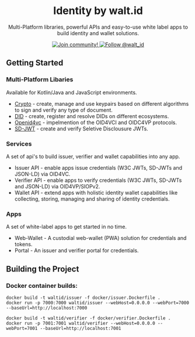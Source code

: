 <div align="center">
 <h1>Identity by walt.id</h1>
 <p>Multi-Platform libraries, powerful APIs and easy-to-use white label apps to build identity and wallet solutions.</p>

<a href="https://walt.id/community">
<img src="https://img.shields.io/badge/Join-The Community-blue.svg?style=flat" alt="Join community!" />
</a>
<a href="https://twitter.com/intent/follow?screen_name=walt_id">
<img src="https://img.shields.io/twitter/follow/walt_id.svg?label=Follow%20@walt_id" alt="Follow @walt_id" />
</a>


</div>

## Getting Started

### Multi-Platform Libaries 
Available for Kotlin/Java and JavaScript environments.

- [Crypto](https://github.com/walt-id/waltid-identity/blob/main/waltid-crypto/README.md) - create, manage and use keypairs based on different algorithms to sign and verify any type of document.
- [DID](https://github.com/walt-id/waltid-identity/blob/main/waltid-did/README.md) - create, register and resolve DIDs on different ecosystems.
- [Openid4vc](https://github.com/walt-id/waltid-identity/blob/main/waltid-openid4vc/README.md) - impelmention of the OID4VCI and OIDC4VP protocols.
- [SD-JWT](https://github.com/walt-id/waltid-identity/blob/main/waltid-sdjwt/README.md) - create and verify Seletive Disclousure JWTs.

### Services
A set of api's to build issuer, verifier and wallet capabilities into any app.

- Issuer API - enable apps issue credentials (W3C JWTs, SD-JWTs and JSON-LD) via OID4VC.
- Verifier API - enable apps to verify credentials (W3C JWTs, SD-JWTs and JSON-LD) via OID4VP/SIOPv2.
- Wallet API - extend apps with holistic identity wallet capabilities like collecting, storing, managing and sharing of identity credentials.

### Apps
A set of white-label apps to get started in no time.

- Web-Wallet - A custodial web-wallet (PWA) solution for credentials and tokens.
- Portal - An issuer and verifier portal for credentials.


## Building the Project

### Docker container builds:

```shell
docker build -t waltid/issuer -f docker/issuer.Dockerfile .
docker run -p 7000:7000 waltid/issuer --webHost=0.0.0.0 --webPort=7000 --baseUrl=http://localhost:7000
```

```shell
docker build -t waltid/verifier -f docker/verifier.Dockerfile .
docker run -p 7001:7001 waltid/verifier --webHost=0.0.0.0 --webPort=7001 --baseUrl=http://localhost:7001
```
